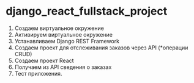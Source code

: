 # django_react_fullstack_project

1. Создаем виртуальное окружение
2. Активируем виртуальное окружение
3. Устанавливаем Django REST Framework 
4. Создаем проект для отслеживания заказов через API (*операции CRUD)
5. Создаем проект React 
6. Получаем из API сведения о заказах
7. Тест приложения. 